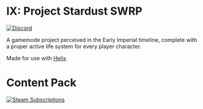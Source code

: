 
# IX: Project Stardust SWRP

[![Discord](https://img.shields.io/discord/658332874004496384.svg)](https://discord.gg/68NmEh9)

A gamemode project perceived in the Early Imperial timeline, complete with a proper active life system for every player character.

Made for use with [Helix](https://github.com/nebulouscloud/helix).

# Content Pack
[![Steam Subscriptions](https://img.shields.io/steam/subscriptions/1988208528)](https://steamcommunity.com/sharedfiles/filedetails/?id=1988208528)